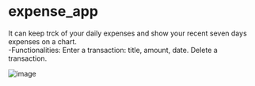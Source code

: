 # expense_app
  It can keep trck of your daily expenses and show your recent seven days expenses on a chart.
  <br/>
  -Functionalities:
    Enter a transaction:
      title, amount, date.
    Delete a transaction.
    
![image](https://user-images.githubusercontent.com/58225491/233124367-7374699f-74a0-4409-9338-e118c1df26bf.png)

